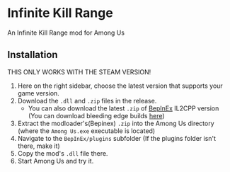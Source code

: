 # Infinite Kill Range
An Infinite Kill Range mod for Among Us

## Installation
THIS ONLY WORKS WITH THE STEAM VERSION!
1. Here on the right sidebar, choose the latest version that supports your game version.
2. Download the `.dll` and `.zip` files in the release.
	- You can also download the latest `.zip` of [BepInEx](https://github.com/BepInEx/BepInEx) IL2CPP version (You can download bleeding edge builds [here](https://builds.bepis.io/projects/bepinex_be))
3. Extract the modloader's(Bepinex) `.zip` into the Among Us directory (where the `Among Us.exe` executable is located)
4. Navigate to the `BepInEx/plugins` subfolder (If the plugins folder isn't there, make it)
5. Copy the mod's `.dll` file there.
6. Start Among Us and try it.
